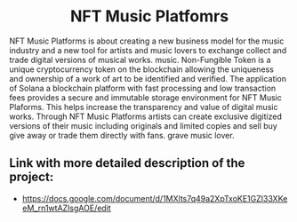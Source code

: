 <h1 align="center" id="title">NFT Music Platfomrs</h1>

<p id="description">NFT Music Platforms is about creating a new business model for the music industry and a new tool for artists and music lovers to exchange collect and trade digital versions of musical works. music. Non-Fungible Token is a unique cryptocurrency token on the blockchain allowing the uniqueness and ownership of a work of art to be identified and verified. The application of Solana a blockchain platform with fast processing and low transaction fees provides a secure and immutable storage environment for NFT Music Plaforms. This helps increase the transparency and value of digital music works. Through NFT Music Platforms artists can create exclusive digitized versions of their music including originals and limited copies and sell buy give away or trade them directly with fans. grave music lover.</p>

## Link with more detailed description of the project:
- https://docs.google.com/document/d/1MXlts7q49a2XpTxoKE1GZI33XKeeM_rn1wtAZIsgAOE/edit
